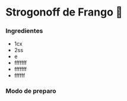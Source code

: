 # Strogonoff de Frango :rooster:

### Ingredientes

- 1cx
- 2ss
- e
- fffffff
- fffffff
- ffffff

### Modo de preparo









